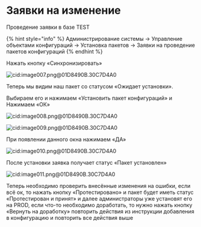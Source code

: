 # Заявки на изменение

Проведение заявки в базе TEST

{% hint style="info" %}
Администрирование системы →  Управление объектами конфигураций → Установка пакетов → Заявки на проведение пакетов конфигураций
{% endhint %}

Нажать кнопку «Синхронизировать»

![cid:image007.png@01D8490B.30C7D4A0](<../../../../.gitbook/assets/7 (17)>)

Теперь мы видим наш пакет со статусом «Ожидает установки».

Выбираем его и нажимаем «Установить пакет конфигураций» и Нажимаем «ОК»

![cid:image008.png@01D8490B.30C7D4A0](<../../../../.gitbook/assets/8 (15)>)

![cid:image009.png@01D8490B.30C7D4A0](<../../../../.gitbook/assets/9 (12)>)

При появлении данного окна нажимаем «ДА»

![cid:image010.png@01D8490B.30C7D4A0](<../../../../.gitbook/assets/10 (12)>)

После установки заявка получает статус «Пакет установлен»

![cid:image011.png@01D8490B.30C7D4A0](<../../../../.gitbook/assets/11 (10)>)

Теперь необходимо проверить внесённые изменения на ошибки, если всё ок, то нажать кнопку «Протестировано» и пакет будет иметь статус «Протестирован и принят» и далее администраторы уже установят его на PROD, если что-то необходимо доработать, то нужно нажать кнопку «Вернуть на доработку» повторить действия из инструкции добавления в конфигурацию и повторить все действия выше
